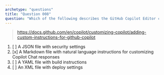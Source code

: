```yaml
---
archetype: "questions"
title: "Question 008"
question: "Which of the following describes the GitHub Copilot Editor configuration file?"
---
```



> https://docs.github.com/en/copilot/customizing-copilot/adding-custom-instructions-for-github-copilot
1. [ ] A JSON file with security settings
1. [x] A Markdown file with natural language instructions for customizing Copilot Chat responses
1. [ ] A YAML file with build instructions
1. [ ] An XML file with deploy settings
